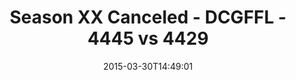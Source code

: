 ---
title: Season XX Canceled - DCGFFL - 4445 vs 4429
teams_score:
- team: 4445
  score: 27
- team: 4429
  score: 18
mvp: Sequoia H. (Slate), Sam C. (Lime)
game-ball: N/A
season: 10
week: 5
date: '2015-03-30T14:49:01'
pageid: season-10-week-5-4445-vs-4429
---